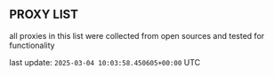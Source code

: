 ## PROXY LIST

all proxies in this list were collected from open sources and tested for functionality

last update: `2025-03-04 10:03:58.450605+00:00` UTC